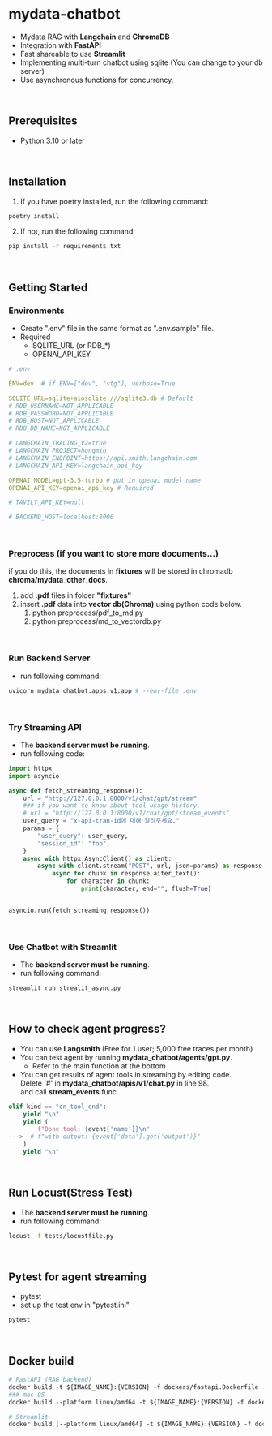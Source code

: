 # mydata-chatbot
- Mydata RAG with **Langchain** and **ChromaDB**
- Integration with **FastAPI**
- Fast shareable to use **Streamlit**
- Implementing multi-turn chatbot using sqlite (You can change to your db server)
- Use asynchronous functions for concurrency.

<br>

## Prerequisites
- Python 3.10 or later

<br>

## Installation
1. If you have poetry installed, run the following command:
```bash
poetry install
```

2. If not, run the following command:
```bash
pip install -r requirements.txt
```

<br>

## Getting Started
### Environments
- Create ".env" file in the same format as ".env.sample" file.
- Required
  - SQLITE_URL (or RDB_*)
  - OPENAI_API_KEY
``` yaml
# .env

ENV=dev  # if ENV=["dev", "stg"], verbose=True

SQLITE_URL=sqlite+aiosqlite:///sqlite3.db # Default
# RDB_USERNAME=NOT_APPLICABLE
# RDB_PASSWORD=NOT_APPLICABLE
# RDB_HOST=NOT_APPLICABLE
# RDB_DB_NAME=NOT_APPLICABLE

# LANGCHAIN_TRACING_V2=true
# LANGCHAIN_PROJECT=hongmin
# LANGCHAIN_ENDPOINT=https://api.smith.langchain.com
# LANGCHAIN_API_KEY=langchain_api_key

OPENAI_MODEL=gpt-3.5-turbo # put in openai model name
OPENAI_API_KEY=openai_api_key # Required

# TAVILY_API_KEY=null

# BACKEND_HOST=localhost:8000
```

<br>

### Preprocess (if you want to store more documents...)
if you do this, the documents in **fixtures** will be stored in chromadb **chroma/mydata_other_docs**.
1. add **.pdf** files in folder **"fixtures"**
2. insert **.pdf** data into **vector db(Chroma)** using python code below.
   1. python preprocess/pdf_to_md.py
   2. python preprocess/md_to_vectordb.py

<br>

### Run Backend Server
- run following command:
```bash
uvicorn mydata_chatbot.apps.v1:app # --env-file .env
```
<br>

### Try Streaming API
- The **backend server must be running**.
- run following code:
```python
import httpx
import asyncio

async def fetch_streaming_response():
    url = "http://127.0.0.1:8000/v1/chat/gpt/stream"
    ### if you want to know about tool usage history,
    # url = "http://127.0.0.1:8000/v1/chat/gpt/stream_events"
    user_query = "x-api-tran-id에 대해 알려주세요."
    params = {
        "user_query": user_query,
        "session_id": "foo",
    }
    async with httpx.AsyncClient() as client:
        async with client.stream("POST", url, json=params) as response:
            async for chunk in response.aiter_text():
                for character in chunk:
                    print(character, end="", flush=True)


asyncio.run(fetch_streaming_response())

```
<br>

### Use Chatbot with Streamlit
- The **backend server must be running**.
- run following command:
```bash
streamlit run strealit_async.py
```

<br>


## How to check agent progress? 
- You can use **Langsmith** (Free for 1 user; 5,000 free traces per month)
- You can test agent by running **mydata_chatbot/agents/gpt.py**.
   - Refer to the main function at the bottom 
- You can get results of agent tools in streaming by editing code. <br>Delete '#' in **mydata_chatbot/apis/v1/chat.py** in line 98. <br> and call **stream_events** func.
```python
elif kind == "on_tool_end":
    yield "\n"
    yield (
        f"Done tool: {event['name']}\n"
--->  # f"with output: {event['data'].get('output')}"
    )
    yield "\n"
```



<br>

## Run Locust(Stress Test)
- The **backend server must be running**.
- run following command:
```bash
locust -f tests/locustfile.py
```

<br>

## Pytest for agent streaming
- pytest
- set up the test env in "pytest.ini"
```bash
pytest
```

<br>

## Docker build
```dockerfile
# FastAPI (RAG backend)
docker build -t ${IMAGE_NAME}:{VERSION} -f dockers/fastapi.Dockerfile .
### mac OS
docker build --platform linux/amd64 -t ${IMAGE_NAME}:{VERSION} -f dockers/fastapi.Dockerfile .

# Streamlit
docker build [--platform linux/amd64] -t ${IMAGE_NAME}:{VERSION} -f dockers/streamlit.Dockerfile .
```
